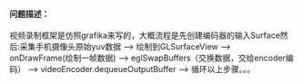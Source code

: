 #### 问题描述：   

视频录制框架是仿照grafika来写的，大概流程是先创建编码器的输入Surface然后:采集手机摄像头原始yuv数据 —> 绘制到GLSurfaceView —> onDrawFrame(绘制一帧数据) —> eglSwapBuffers（交换数据，交给encoder编码） —> videoEncoder.dequeueOutputBuffer —> 循环以上步骤。。。    
 
 